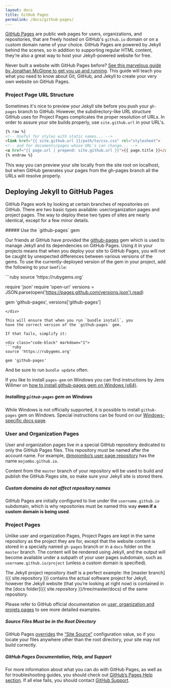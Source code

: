 ```yaml
---
layout: docs
title: GitHub Pages
permalink: /docs/github-pages/
---
```


[GitHub Pages](https://pages.github.com) are public web pages for users,
organizations, and repositories, that are freely hosted on GitHub's
`github.io` domain or on a custom domain name of your choice. GitHub Pages are
powered by Jekyll behind the scenes, so in addition to supporting regular HTML
content, they’re also a great way to host your Jekyll-powered website for free.

Never built a website with GitHub Pages before? [See this marvelous guide by
Jonathan McGlone to get you up and running](http://jmcglone.com/guides/github-pages/).
This guide will teach you what you need to know about Git, GitHub, and Jekyll to
create your very own website on GitHub Pages.

### Project Page URL Structure

Sometimes it's nice to preview your Jekyll site before you push your `gh-pages`
branch to GitHub. However, the subdirectory-like URL structure GitHub uses for
Project Pages complicates the proper resolution of URLs. In order to assure your
site builds properly, use `site.github.url` in your URL's.

```html
{% raw %}
<!-- Useful for styles with static names... -->
<link href="{{ site.github.url }}/path/to/css.css" rel="stylesheet">
<!-- and for documents/pages whose URL's can change... -->
<a href="{{ page.url | prepend: site.github.url }}">{{ page.title }}</a>
{% endraw %}
```

This way you can preview your site locally from the site root on localhost,
but when GitHub generates your pages from the gh-pages branch all the URLs
will resolve properly.

## Deploying Jekyll to GitHub Pages

GitHub Pages work by looking at certain branches of repositories on GitHub.
There are two basic types available: user/organization pages and project pages.
The way to deploy these two types of sites are nearly identical, except for a
few minor details.

<div class="note protip" markdown="1">
##### Use the `github-pages` gem

Our friends at GitHub have provided the
<a href="https://github.com/github/pages-gem">github-pages</a>
gem which is used to manage Jekyll and its dependencies on
GitHub Pages. Using it in your projects means that when you deploy
your site to GitHub Pages, you will not be caught by unexpected
differences between various versions of the gems. To use the
currently-deployed version of the gem in your project, add the
following to your `Gemfile`:

<div class="code-block" markdown="1">
```ruby
source 'https://rubygems.org'

require 'json'
require 'open-uri'
versions = JSON.parse(open('https://pages.github.com/versions.json').read)

gem 'github-pages', versions['github-pages']
```
</div>

This will ensure that when you run `bundle install`, you
have the correct version of the `github-pages` gem.

If that fails, simplify it:

<div class="code-block" markdown="1">
```ruby
source 'https://rubygems.org'

gem 'github-pages'
```
</div>

And be sure to run `bundle update` often.

If you like to install `pages-gem` on Windows you can find instructions by Jens Willmer on <a href="http://jwillmer.de/blog/tutorial/how-to-install-jekyll-and-pages-gem-on-windows-10-x46#github-pages-and-plugins">how to install github-pages gem on Windows (x64)</a>.
</div>

<div class="note info">
  <h5>Installing <code>github-pages</code> gem on Windows</h5>
  <p>
    While Windows is not officially supported, it is possible
    to install <code>github-pages</code> gem on Windows.
    Special instructions can be found on our
    <a href="../windows/#installation">Windows-specific docs page</a>.
  </p>
</div>

### User and Organization Pages

User and organization pages live in a special GitHub repository dedicated to
only the GitHub Pages files. This repository must be named after the account
name. For example, [@mojombo’s user page
repository](https://github.com/mojombo/mojombo.github.io) has the name
`mojombo.github.io`.

Content from the `master` branch of your repository will be used to build and
publish the GitHub Pages site, so make sure your Jekyll site is stored there.

<div class="note info">
  <h5>Custom domains do not affect repository names</h5>
  <p>
    GitHub Pages are initially configured to live under the
    <code>username.github.io</code> subdomain, which is why repositories must
    be named this way <strong>even if a custom domain is being used</strong>.
  </p>
</div>

### Project Pages

Unlike user and organization Pages, Project Pages are kept in the same
repository as the project they are for, except that the website content is
stored in a specially named `gh-pages` branch or in a `docs` folder on the
`master` branch. The content will be rendered using Jekyll, and the output
will become available under a subpath of your user pages subdomain, such as
`username.github.io/project` (unless a custom domain is specified).

The Jekyll project repository itself is a perfect example: the
[master branch]({{ site.repository }}) contains the actual software project
for Jekyll, however the Jekyll website (that you’re looking at right now) is
contained in the [docs folder]({{ site.repository }}/tree/master/docs) of the
same repository.

Please refer to GitHub official documentation on
[user, organization and projets pages](https://help.github.com/articles/user-organization-and-project-pages/)
to see more detailed examples.

<div class="note warning">
  <h5>Source Files Must be in the Root Directory</h5>
  <p>
    GitHub Pages <a href="https://help.github.com/articles/troubleshooting-github-pages-build-failures#source-setting">overrides</a>
    the <a href="/docs/configuration/#global-configuration">“Site Source”</a>
    configuration value, so if you locate your files anywhere other than the
    root directory, your site may not build correctly.
  </p>
</div>

<div class="note">
  <h5>GitHub Pages Documentation, Help, and Support</h5>
  <p>
    For more information about what you can do with GitHub Pages, as well as for
    troubleshooting guides, you should check out <a
    href="https://help.github.com/categories/github-pages-basics/">GitHub’s Pages Help
    section</a>. If all else fails, you should contact <a
    href="https://github.com/contact">GitHub Support</a>.
  </p>
</div>
